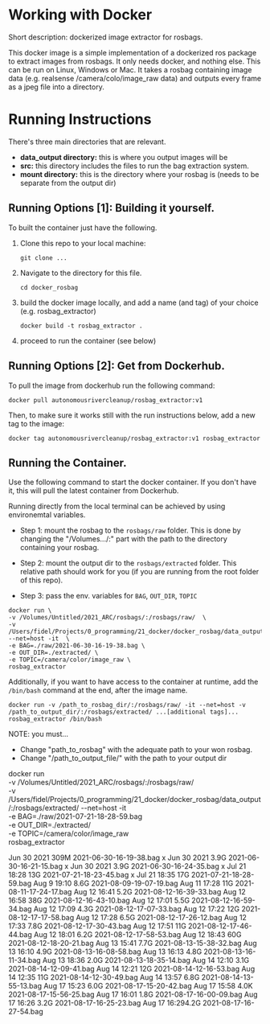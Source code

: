 # Working with Docker
Short description: dockerized image extractor for rosbags. 

This docker image is a simple implementation of a dockerized ros package to extract images from rosbags. It only needs docker, and nothing else. This can be run on Linux, Windows or Mac. It takes a rosbag containing image data (e.g. realsense /camera/colo/image_raw data) and outputs every frame as a jpeg file into a directory. 

# Running Instructions
There's three main directories that are relevant.
 - **data_output directory:** this is where you output images will be
 - **src:** this directory includes the files to run the bag extraction system.
 - **mount directory:** this is the directory where your rosbag is (needs to be separate from the output dir)

## Running Options [1]: Building it yourself.
To built the container just have the following.
1. Clone this repo to your local machine:

    ```
    git clone ...
    ```

2. Navigate to the directory for this file.

    ```
    cd docker_rosbag
    ```

3. build the docker image locally, and add a name (and tag) of your choice (e.g. rosbag_extractor)

    ```
    docker build -t rosbag_extractor .
    ```

4. proceed to run the container (see below)

## Running Options [2]: Get from Dockerhub.  

  To pull the image from dockerhub run the following command:
      
    docker pull autonomousrivercleanup/rosbag_extractor:v1
      
  Then, to make sure it works still with the run instructions below, add a new tag to the image:

    docker tag autonomousrivercleanup/rosbag_extractor:v1 rosbag_extractor

## Running the Container.

Use the following command to start the docker container. If you don't have it, this will pull the latest container from Dockerhub.

Running directly from the local terminal can be achieved by using environemtal variables. 

  - Step 1: mount the rosbag to the `rosbags/raw` folder. This is done by changing the "/Volumes.../:" part with the path to the directory containing your rosbag. 

  - Step 2: mount the output dir to the `rosbags/extracted` folder. This relative path should work for you (if you are running from the root folder of this repo). 

  - Step 3: pass the env. variables for `BAG`, `OUT_DIR`, `TOPIC`

  ```
  docker run \
  -v /Volumes/Untitled/2021_ARC/rosbags/:/rosbags/raw/  \
  -v /Users/fidel/Projects/0_programming/21_docker/docker_rosbag/data_output/:/rosbags/extracted/ --net=host -it  \
  -e BAG=./raw/2021-06-30-16-19-38.bag \
  -e OUT_DIR=./extracted/ \
  -e TOPIC=/camera/color/image_raw \
  rosbag_extractor
  ```

Additionally, if you want to have access to the container at runtime, add the `/bin/bash` command at the end, after the image name. 

  ```
  docker run -v /path_to_rosbag_dir/:/rosbags/raw/ -it --net=host -v /path_to_output_dir/:/rosbags/extracted/ ...[additional tags]... rosbag_extractor /bin/bash
  ```

NOTE: you must...
- Change "path_to_rosbag" with the adequate path to your won rosbag.
- Change "/path_to_output_file/" with the path to your output dir


docker run \
-v /Volumes/Untitled/2021_ARC/rosbags/:/rosbags/raw/  \
-v /Users/fidel/Projects/0_programming/21_docker/docker_rosbag/data_output/:/rosbags/extracted/ --net=host -it  \
-e BAG=./raw/2021-07-21-18-28-59.bag \
-e OUT_DIR=./extracted/ \
-e TOPIC=/camera/color/image_raw \
rosbag_extractor


Jun 30  2021 309M 2021-06-30-16-19-38.bag x
Jun 30  2021 3.9G 2021-06-30-16-21-15.bag x
Jun 30  2021 3.9G 2021-06-30-16-24-35.bag x
Jul 21 18:28  13G 2021-07-21-18-23-45.bag x
Jul 21 18:35  17G 2021-07-21-18-28-59.bag 
Aug  9 19:10 8.6G 2021-08-09-19-07-19.bag 
Aug 11 17:28  11G 2021-08-11-17-24-17.bag 
Aug 12 16:41 5.2G 2021-08-12-16-39-33.bag 
Aug 12 16:58  38G 2021-08-12-16-43-10.bag 
Aug 12 17:01 5.5G 2021-08-12-16-59-34.bag 
Aug 12 17:09 4.3G 2021-08-12-17-07-33.bag 
Aug 12 17:22  12G 2021-08-12-17-17-58.bag 
Aug 12 17:28 6.5G 2021-08-12-17-26-12.bag 
Aug 12 17:33 7.8G 2021-08-12-17-30-43.bag 
Aug 12 17:51  11G 2021-08-12-17-46-44.bag 
Aug 12 18:01 6.2G 2021-08-12-17-58-53.bag 
Aug 12 18:43  60G 2021-08-12-18-20-21.bag 
Aug 13 15:41 7.7G 2021-08-13-15-38-32.bag 
Aug 13 16:10 4.9G 2021-08-13-16-08-58.bag 
Aug 13 16:13 4.8G 2021-08-13-16-11-34.bag 
Aug 13 18:36 2.0G 2021-08-13-18-35-14.bag 
Aug 14 12:10 3.1G 2021-08-14-12-09-41.bag 
Aug 14 12:21  12G 2021-08-14-12-16-53.bag 
Aug 14 12:35  11G 2021-08-14-12-30-49.bag 
Aug 14 13:57 6.8G 2021-08-14-13-55-13.bag 
Aug 17 15:23 6.0G 2021-08-17-15-20-42.bag 
Aug 17 15:58 4.0K 2021-08-17-15-56-25.bag 
Aug 17 16:01 1.8G 2021-08-17-16-00-09.bag 
Aug 17 16:26 3.2G 2021-08-17-16-25-23.bag 
Aug 17 16:294.2G  2021-08-17-16-27-54.bag